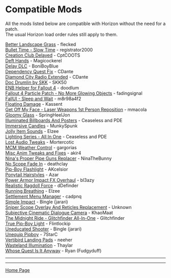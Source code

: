 # Compatible Mods
All the mods listed below are compatible with Horizon without the need for a patch.\
The usual Horizon load order rules still apply to them.

[Better Landscape Grass](https://www.nexusmods.com/fallout4/mods/38360) - flecked\
[Bullet Time - Slow Time](https://www.nexusmods.com/fallout4/mods/9325) - registrator2000\
[Creation Club Delayed](https://www.nexusmods.com/fallout4/mods/42753) - CptCOOTS\
[Deft Hands](https://www.nexusmods.com/fallout4/mods/43834) - Magicockerel\
[Delay DLC](https://www.nexusmods.com/fallout4/mods/25043) - BoniBoyBlue\
[Dependency Quest Fix](https://www.nexusmods.com/fallout4/mods/10892) - CDante\
[Diamond City Radio Extended](https://www.nexusmods.com/fallout4/mods/56898) - CDante\
[Doc Drumlin by SKK](https://www.nexusmods.com/fallout4/mods/29977) - SKK50\
[ENB Helper for Fallout 4](https://www.nexusmods.com/fallout4/mods/56566) - doodlum\
[Fallout 4 Particle Patch - No More Glowing Objects](https://www.nexusmods.com/fallout4/mods/68599) - fadingsignal\
[FallUI - Sleep and Wait](https://www.nexusmods.com/fallout4/mods/49070) - m8r98a4f2\
[Floating Damage](https://www.nexusmods.com/fallout4/mods/28684) - Kassent\
[Get Off My Face - Laser Weapons 1st Person Reposition](https://www.nexusmods.com/fallout4/mods/76121) - mmacola\
[Gloomy Glass](https://www.nexusmods.com/fallout4/mods/62518) - SpringHeelJon\
[Illuminated Billboards And Posters](https://www.nexusmods.com/fallout4/mods/11574) -  Ceaseless and PDE\
[Immersive Candles](https://www.nexusmods.com/fallout4/mods/58396) - MunkySpunk\
[Jolly Item Sounds](https://www.nexusmods.com/fallout4/mods/53833) - Elzee\
[Lighting Series - All In One](https://www.nexusmods.com/fallout4/mods/20531) - Ceaseless and PDE\
[Lost Audio Tweaks](https://www.nexusmods.com/fallout4/mods/38448) - Mortercotic\
[MCM Weather Control](https://www.nexusmods.com/fallout4/mods/40663) - gargorias\
[Misc Anim Tweaks and Fixes](https://www.nexusmods.com/fallout4/mods/53597) - akir4\
[Nina's Proper Pipe Guns Replacer](https://www.nexusmods.com/fallout4/mods/43173) - NinaTheBunny\
[No Scope Fade In](https://www.nexusmods.com/fallout4/mods/14267) - deathclay\
[Pip-Boy Flashlight](https://www.nexusmods.com/fallout4/mods/10840) - AKcelsior\
[Ponytail Hairstyles](https://www.nexusmods.com/fallout4/mods/8126) - Azar\
[Power Armor Impact FX Overhaul](https://www.nexusmods.com/fallout4/mods/34012) - bl3azy\
[Realistic Ragdoll Force](https://www.nexusmods.com/fallout4/mods/5149) - dDefinder\
[Running Breathing](https://www.nexusmods.com/fallout4/mods/59322) - Elzee\
[Settlement Menu Manager](https://www.nexusmods.com/fallout4/mods/24204) - cadpnq\
[Simple Impact](https://www.nexusmods.com/fallout4/mods/56603) - Bingle (jarari)\
[Sniper Scope Overlay And Reticles Replacement](https://www.nexusmods.com/fallout4/mods/29922) - Unknown\
[Subjective Cinematic Dialogue Camera](https://www.nexusmods.com/fallout4/mods/5660) - KhaoMaat\
[The Midnight Ride - Glitchfinder All-In-One](https://www.nexusmods.com/fallout4/mods/74949) - Glitchfinder\
[True Pip-Boy Light](https://www.nexusmods.com/fallout4/mods/67472) - Flintlockip\
[Uneducated Shooter](https://www.nexusmods.com/fallout4/mods/56789) - Bingle (jarari)\
[Unequip Pipboy](https://www.nexusmods.com/fallout4/mods/15342) - 7StarC\
[Vertibird Landing Pads](https://www.nexusmods.com/fallout4/mods/34340) - neeher\
[Wasteland Illumination](https://www.nexusmods.com/fallout4/mods/35498) - Thaylar\
[Whose Quest Is It Anyway](https://www.nexusmods.com/fallout4/mods/51979) - Ryan (Fudgyduff)

---
---
[Home Page](./index.html)